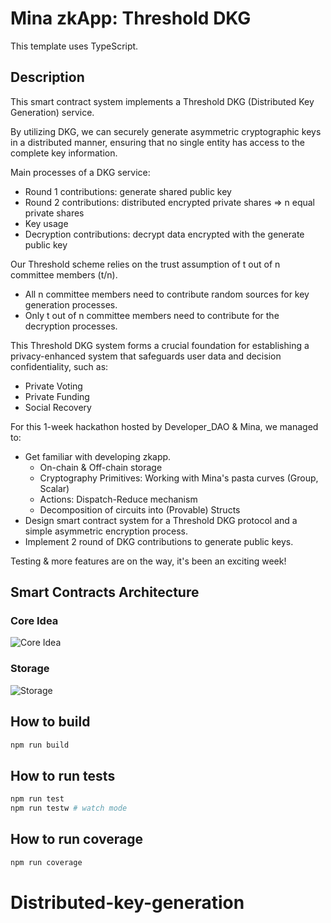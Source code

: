 # Mina zkApp: Threshold DKG

This template uses TypeScript.

## Description

This smart contract system implements a Threshold DKG (Distributed Key Generation) service.

By utilizing DKG, we can securely generate asymmetric cryptographic keys in a distributed manner, ensuring that no single entity has access to the complete key information.

Main processes of a DKG service:

- Round 1 contributions: generate shared public key
- Round 2 contributions: distributed encrypted private shares => n equal private shares
- Key usage
- Decryption contributions: decrypt data encrypted with the generate public key

Our Threshold scheme relies on the trust assumption of t out of n committee members (t/n).

- All n committee members need to contribute random sources for key generation processes.
- Only t out of n committee members need to contribute for the decryption processes.

This Threshold DKG system forms a crucial foundation for establishing a privacy-enhanced system that safeguards user data and decision confidentiality, such as:

- Private Voting
- Private Funding
- Social Recovery

For this 1-week hackathon hosted by Developer_DAO & Mina, we managed to:

- Get familiar with developing zkapp.
  - On-chain & Off-chain storage
  - Cryptography Primitives: Working with Mina's pasta curves (Group, Scalar)
  - Actions: Dispatch-Reduce mechanism
  - Decomposition of circuits into (Provable) Structs
- Design smart contract system for a Threshold DKG protocol and a simple asymmetric encryption process.
- Implement 2 round of DKG contributions to generate public keys.

Testing & more features are on the way, it's been an exciting week!

## Smart Contracts Architecture

### Core Idea

![Core Idea](https://lh3.googleusercontent.com/fife/APg5EObCAo16BcKOxg8s6dzFsfSeapa7eF9KohfeSUeg4IedbMPTkptvqtLCu6uluRPjZZMBvFthCQDnvGSI-rWVZ26MxLVyVJAgYbhJ-QSMPZozSfb_da8hkdBr-J3aNWVvlCojwJrTVuhCzhLd432B2PIYGhaGYHzSBBhgplL7n8P6PkEnppqU4VRvaK77ErZc4Qv1KTgSYI8emBJ7frpcxty_YfKy3vAY7LP73XGeLYJY5zKVW-jiFba02KtsrUTkMLQEvHUuW_BNywdx4bh2LdPr59Tl3fF4WxrUD1IvW0NQQvOKyAK0o5AFdbFSXPIFsGeoHH-PrBwXIM9IeF-HJVfUrfKY9dI3a7NdlCA8Y-6JZbUzLK0LyBiENnyXuoEYqdfxCTwkK8zCT1v3zUS3dPMs0k4fMxdGnLHInb8eMjTJFEL875qOuSQm-qlCdh4WggRvhiZmZqpD2jRItQaM3LqH-U7xEJVkqW_ue0VfqfEirSavN7z_B0g8qj6LOsDlkJmMtqkXx5QDM4Sc4y8ifatZrwSzMZlfxwP79W6T2lgCqO8XZDmffSI6YgE-vIw0y4W5K08P3g6866wqkVQIifEyE5GQ4PmSIOOYKTd44JIhplQPU_tVWTRpVsnPtCdxICHQwf8kGcFHXVQKth2upYq0Dae0S1ihNctk5MmdrqOoqYstC0Bas3MlfrqbgsGBAvDAKDsO54i4w52Qi87jOz92vla4dnE5FOQ-YMLR9HJSaS0cLvE832kgdSPIRLtaEYiqfE0tFq-pHe91n_Etst-S7Tt1_wCouIetrKLrMOjTlg23Tka7a8tNJE5Il-kbkJKdbQPlURb7Y24NKoZGvLtpPbYopLgBP_biWIfLPc-5kIGFdb63WUaE8p07MvieJbXA1g7AYua7n4IfpT7MLrhczslhMRMl8NIXY4CPNivn2PFAhbJ1QHkAjthWIJha_bhOlCw8Uw=w1920-h1089)

### Storage

![Storage](https://lh3.googleusercontent.com/u/0/drive-viewer/AFGJ81pRnTMVRevfsKmmqYCAPcdzMmqERr8rCWhHm-P_UqSu7gu6hblJtiLvCaLMRuUrGJ_PXkn_dXOuLcrPbxKDTYfroDnA7w=w1920-h1089)

## How to build

```sh
npm run build
```

## How to run tests

```sh
npm run test
npm run testw # watch mode
```

## How to run coverage

```sh
npm run coverage
```
# Distributed-key-generation
